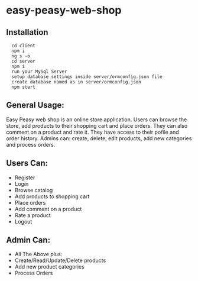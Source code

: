 # easy-peasy-web-shop
## Installation
~~~~
  cd client
  npm i
  ng s -o
  cd server
  npm i
  run your MySql Server
  setup database settings inside server/ormconfig.json file
  create database named as in server/ormconfig.json
  npm start
~~~~

## General Usage:

Easy Peasy web shop is an online store application. Users can browse the store, add products to their shopping cart and place orders. They can also comment on a product and rate it. They have access to their pofile and order history.
Admins can: create, delete, edit products, add new categories and process orders.

## Users Can:
- Register
- Login
- Browse catalog
- Add products to shopping cart
- Place orders
- Add comment on a product
- Rate a product
- Logout

## Admin Can:
- All The Above plus:
- Create/Read/Update/Delete products
- Add new product categories
- Process Orders
